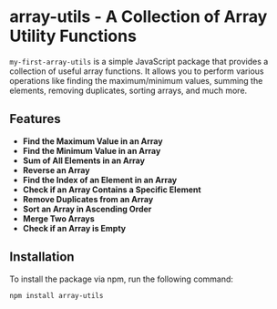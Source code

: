 # array-utils - A Collection of Array Utility Functions

`my-first-array-utils` is a simple JavaScript package that provides a collection of useful array functions. It allows you to perform various operations like finding the maximum/minimum values, summing the elements, removing duplicates, sorting arrays, and much more.

## Features

- **Find the Maximum Value in an Array**
- **Find the Minimum Value in an Array**
- **Sum of All Elements in an Array**
- **Reverse an Array**
- **Find the Index of an Element in an Array**
- **Check if an Array Contains a Specific Element**
- **Remove Duplicates from an Array**
- **Sort an Array in Ascending Order**
- **Merge Two Arrays**
- **Check if an Array is Empty**

## Installation

To install the package via npm, run the following command:

```bash
npm install array-utils
